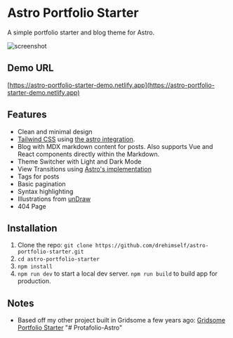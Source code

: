 # Astro Portfolio Starter

A simple portfolio starter and blog theme for Astro.

![screenshot](https://github.com/drehimself/astro-portfolio-starter/assets/4316355/23b26ca9-8a7a-4cc3-a1b7-efa5a4f69d63)

## Demo URL

[https://astro-portfolio-starter-demo.netlify.app](https://astro-portfolio-starter-demo.netlify.app)

## Features

- Clean and minimal design
- [Tailwind CSS](https://tailwindcss.com) using [the astro integration](https://docs.astro.build/en/guides/integrations-guide/tailwind/).
- Blog with MDX markdown content for posts. Also supports Vue and React components directly within the Markdown.
- Theme Switcher with Light and Dark Mode
- View Transitions using [Astro's implementation](https://docs.astro.build/en/guides/view-transitions/)
- Tags for posts
- Basic pagination
- Syntax highlighting
- Illustrations from [unDraw](https://undraw.co)
- 404 Page

## Installation

1. Clone the repo: `git clone https://github.com/drehimself/astro-portfolio-starter.git`
1. `cd astro-portfolio-starter`
1. `npm install`
1. `npm run dev` to start a local dev server. `npm run build` to build app for production.

## Notes

- Based off my other project built in Gridsome a few years ago: [Gridsome Portfolio Starter](https://github.com/drehimself/gridsome-portfolio-starter)
"# Protafolio-Astro" 
